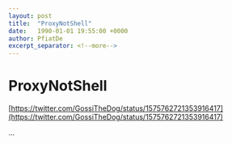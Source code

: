 ```yaml
---
layout: post
title:  "ProxyNotShell"
date:   1990-01-01 19:55:00 +0000
author: PfiatDe
excerpt_separator: <!--more-->
---
```


# ProxyNotShell

[https://twitter.com/GossiTheDog/status/1575762721353916417](https://twitter.com/GossiTheDog/status/1575762721353916417)

...
<!--more-->
